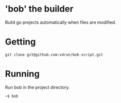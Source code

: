 'bob' the builder
===

Build go projects automatically when files are modified. 

Getting
===

```
git clone git@github.com:v4run/bob-script.git
```

Running
===

Run bob in the project directory.

```
~$ bob
```
